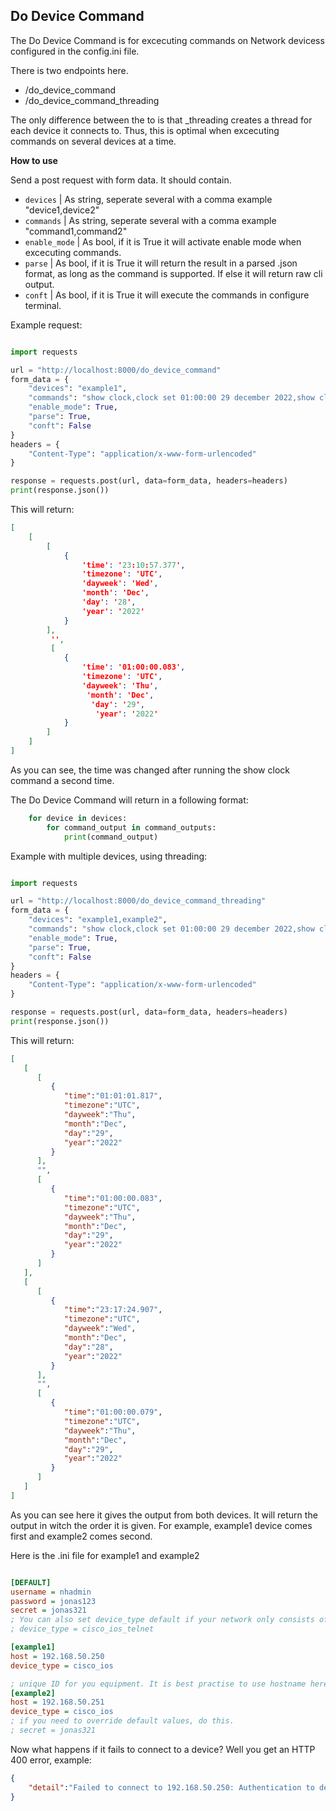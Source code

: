 ## Do Device Command
The Do Device Command is for excecuting commands on Network devicess configured in the config.ini file.

There is two endpoints here.

- /do_device_command
- /do_device_command_threading

The only difference between the to is that _threading creates a thread for each device it connects to. 
Thus, this is optimal when excecuting commands on several devices at a time.


<b>How to use</b>

Send a post request with form data.
It should contain.

- <code>devices</code> | As string, seperate several with a comma example "device1,device2"
- <code>commands</code> | As string, seperate several with a comma example "command1,command2"
- <code>enable_mode</code> | As bool, if it is True it will activate enable mode when excecuting commands.
- <code>parse</code> | As bool, if it is True it will return the result in a parsed .json format, as long as the command is supported. If else it will return raw cli output.
- <code>conft</code> | As bool, if it is True it will execute the commands in configure terminal.


Example request:

```py

import requests

url = "http://localhost:8000/do_device_command"
form_data = {
    "devices": "example1",
    "commands": "show clock,clock set 01:00:00 29 december 2022,show clock",
    "enable_mode": True,
    "parse": True,
    "conft": False
}
headers = {
    "Content-Type": "application/x-www-form-urlencoded"
}

response = requests.post(url, data=form_data, headers=headers)
print(response.json())

```

This will return:

```json
[
    [
        [
            {
                'time': '23:10:57.377',
                'timezone': 'UTC',
                'dayweek': 'Wed',
                'month': 'Dec',
                'day': '28', 
                'year': '2022'
            }
        ],
         '', 
         [
            {
                'time': '01:00:00.083',
                'timezone': 'UTC',
                'dayweek': 'Thu',
                 'month': 'Dec',
                  'day': '29',
                   'year': '2022'
            }
        ]
    ]
]
```
As you can see, the time was changed after running the show clock command a second time.

The Do Device Command will return in a following format:
```py
    for device in devices:
        for command_output in command_outputs:
            print(command_output)
```

Example with multiple devices, using threading:

```py

import requests

url = "http://localhost:8000/do_device_command_threading"
form_data = {
    "devices": "example1,example2",
    "commands": "show clock,clock set 01:00:00 29 december 2022,show clock",
    "enable_mode": True,
    "parse": True,
    "conft": False
}
headers = {
    "Content-Type": "application/x-www-form-urlencoded"
}

response = requests.post(url, data=form_data, headers=headers)
print(response.json())
```
This will return:
```json
[
   [
      [
         {
            "time":"01:01:01.817",
            "timezone":"UTC",
            "dayweek":"Thu",
            "month":"Dec",
            "day":"29",
            "year":"2022"
         }
      ],
      "",
      [
         {
            "time":"01:00:00.083",
            "timezone":"UTC",
            "dayweek":"Thu",
            "month":"Dec",
            "day":"29",
            "year":"2022"
         }
      ]
   ],
   [
      [
         {
            "time":"23:17:24.907",
            "timezone":"UTC",
            "dayweek":"Wed",
            "month":"Dec",
            "day":"28",
            "year":"2022"
         }
      ],
      "",
      [
         {
            "time":"01:00:00.079",
            "timezone":"UTC",
            "dayweek":"Thu",
            "month":"Dec",
            "day":"29",
            "year":"2022"
         }
      ]
   ]
]
```
As you can see here it gives the output from both devices. It will return the output in witch the order it is given. For example, example1 device comes first and example2 comes second.


Here is the .ini file for example1 and example2
```ini

[DEFAULT]
username = nhadmin 
password = jonas123
secret = jonas321
; You can also set device_type default if your network only consists of the same device type.
; device_type = cisco_ios_telnet

[example1]
host = 192.168.50.250
device_type = cisco_ios

; unique ID for you equipment. It is best practise to use hostname here.
[example2]
host = 192.168.50.251
device_type = cisco_ios
; if you need to override default values, do this.
; secret = jonas321 
```

Now what happens if it fails to connect to a device?
Well you get an HTTP 400 error, example:

```json
{
    "detail":"Failed to connect to 192.168.50.250: Authentication to device failed.\n\nCommon causes of this problem are:\n1. Invalid username and password\n2. Incorrect SSH-key file\n3. Connecting to the wrong device\n\nDevice settings: cisco_ios 192.168.50.250:22\n\n\nAuthentication failed."
}

```
